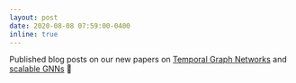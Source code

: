 ```yaml
---
layout: post
date: 2020-08-08 07:59:00-0400
inline: true
---
```


Published blog posts on our new papers on [Temporal Graph Networks](https://blog.x.com/engineering/en_us/topics/insights/2021/temporal-graph-networks) and [scalable GNNs](https://medium.com/data-science/simple-scalable-graph-neural-networks-7eb04f366d07) 📝